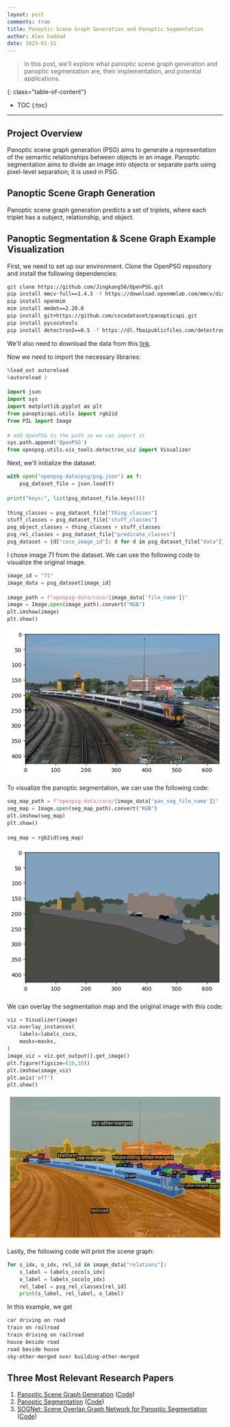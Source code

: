 ```yaml
---
layout: post
comments: true
title: Panoptic Scene Graph Generation and Panoptic Segmentation
author: Alex haddad
date: 2023-01-31
---
```


> In this post, we'll explore what panoptic scene graph generation and panoptic segmentation are, their implementation, and potential applications.

<!--more-->

{: class="table-of-content"}
* TOC
{:toc}

---

## Project Overview

Panoptic scene graph generation (PSG) aims to generate a representation of the semantic relationships between objects in an image. Panoptic segmentation aims to divide an image into objects or separate parts using pixel-level separation; it is used in PSG.

## Panoptic Scene Graph Generation

Panoptic scene graph generation predicts a set of triplets, where each triplet has a subject, relationship, and object.

## Panoptic Segmentation & Scene Graph Example Visualization

First, we need to set up our environment. Clone the OpenPSG repository and install the following dependencies:

```sh
git clone https://github.com/Jingkang50/OpenPSG.git
pip install mmcv-full==1.4.3 -f https://download.openmmlab.com/mmcv/dist/cu101/torch1.7.0/index.html
pip install openmim
mim install mmdet==2.20.0
pip install git+https://github.com/cocodataset/panopticapi.git
pip install pycocotools
pip install detectron2==0.5 -f https://dl.fbaipublicfiles.com/detectron2/wheels/cu101/torch1.7/index.html
```

We'll also need to download the data from this [link](https://entuedu-my.sharepoint.com/personal/jingkang001_e_ntu_edu_sg/_layouts/15/onedrive.aspx?id=%2Fpersonal%2Fjingkang001%5Fe%5Fntu%5Fedu%5Fsg%2FDocuments%2Fopenpsg%2Fdata&ga=1).

Now we need to import the necessary libraries:

```python
%load_ext autoreload
%autoreload 2

import json
import sys
import matplotlib.pyplot as plt
from panopticapi.utils import rgb2id
from PIL import Image

# add OpenPSG to the path so we can import it
sys.path.append('OpenPSG')
from openpsg.utils.vis_tools.detectron_viz import Visualizer
```

Next, we'll initialize the dataset.

```python
with open("openpsg-data/psg/psg.json") as f:
	psg_dataset_file = json.load(f)

print("keys:", list(psg_dataset_file.keys()))

thing_classes = psg_dataset_file["thing_classes"]
stuff_classes = psg_dataset_file["stuff_classes"]
psg_object_classes = thing_classes + stuff_classes
psg_rel_classes = psg_dataset_file["predicate_classes"]
psg_dataset = {d["coco_image_id"]: d for d in psg_dataset_file["data"]}
```

I chose image 71 from the dataset. We can use the following code to visualize the original image.

```python
image_id = "71"
image_data = psg_dataset[image_id]

image_path = f"openpsg-data/coco/{image_data['file_name']}"
image = Image.open(image_path).convert("RGB")
plt.imshow(image)
plt.show()
```

![image](/assets/images/team51/original-image.png)

To visualize the panoptic segmentation, we can use the following code:

```python
seg_map_path = f"openpsg-data/coco/{image_data['pan_seg_file_name']}"
seg_map = Image.open(seg_map_path).convert("RGB")
plt.imshow(seg_map)
plt.show()

seg_map = rgb2id(seg_map)
```

![image](/assets/images/team51/segment-map.png)

We can overlay the segmentation map and the original image with this code:

```python
viz = Visualizer(image)
viz.overlay_instances(
    labels=labels_coco,
    masks=masks,
)
image_viz = viz.get_output().get_image()
plt.figure(figsize=(10,10))
plt.imshow(image_viz)
plt.axis('off')
plt.show()
```

![image](/assets/images/team51/original-image-map-overlay.png)

Lastly, the following code will print the scene graph:

```python
for s_idx, o_idx, rel_id in image_data["relations"]:
    s_label = labels_coco[s_idx]
    o_label = labels_coco[o_idx]
    rel_label = psg_rel_classes[rel_id]
    print(s_label, rel_label, o_label)
```

In this example, we get

```txt
car driving on road
train on railroad
train driving on railroad
house beside road
road beside house
sky-other-merged over building-other-merged
```

## Three Most Relevant Research Papers

1. [Panoptic Scene Graph Generation](https://arxiv.org/abs/2207.11247) ([Code](https://github.com/Jingkang50/OpenPSG))
2. [Panoptic Segmentation](https://arxiv.org/abs/1801.00868) ([Code](https://github.com/cocodataset/panopticapi))
3. [SOGNet: Scene Overlap Graph Network for Panoptic Segmentation](https://arxiv.org/abs/1911.07527) ([Code](https://github.com/LaoYang1994/SOGNet))
